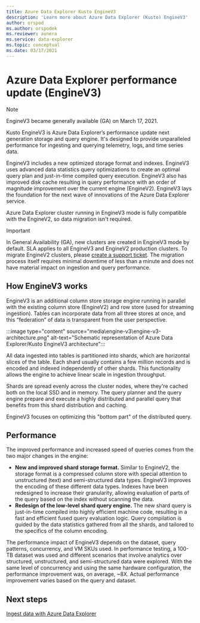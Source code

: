 ```yaml
---
title: Azure Data Explorer Kusto EngineV3
description: 'Learn more about Azure Data Explorer (Kusto) EngineV3'
author: orspod
ms.author: orspodek
ms.reviewer: avnera
ms.service: data-explorer
ms.topic: conceptual
ms.date: 03/17/2021
---
```

# Azure Data Explorer performance update (EngineV3)

> [!NOTE]
> EngineV3 became generally available (GA) on March 17, 2021.

Kusto EngineV3 is Azure Data Explorer’s performance update next generation storage and query engine. It's designed to provide unparalleled performance for ingesting and querying telemetry, logs, and time series data.

EngineV3 includes a new optimized storage format and indexes. EngineV3 uses advanced data statistics query optimizations to create an optimal query plan and just-in-time compiled query execution. EngineV3 also has improved disk cache resulting in query performance with an order of magnitude improvement over the current engine (EngineV2). EngineV3 lays the foundation for the next wave of innovations of the Azure Data Explorer service.

Azure Data Explorer cluster running in EngineV3 mode is fully compatible with the EngineV2, so data migration isn't required.

> [!IMPORTANT]
> In General Availability (GA), new clusters are created in EngineV3 mode by default. SLA applies to all EngineV3 and EngineV2 production clusters. To migrate EngineV2 clusters, please [create a support ticket](https://ms.portal.azure.com/#create/Microsoft.Support). The migration process itself requires minimal downtime of less than a minute and does not have material impact on ingestion and query performance.     

## How EngineV3 works

EngineV3 is an additional column store storage engine running in parallel with the existing column store (EngineV2) and row store (used for streaming ingestion). Tables can incorporate data from all three stores at once, and this “federation” of data is transparent from the user perspective.

:::image type="content" source="media\engine-v3\engine-v3-architecture.png" alt-text="Schematic representation of Azure Data Explorer/Kusto EngineV3 architecture":::

All data ingested into tables is partitioned into shards, which are horizontal slices of the table. Each shard usually contains a few million records and is encoded and indexed independently of other shards. This functionality allows the engine to achieve linear scale in ingestion throughput.

Shards are spread evenly across the cluster nodes, where they're cached both on the local SSD and in memory. The query planner and the query engine prepare and execute a highly distributed and parallel query that benefits from this shard distribution and caching.

EngineV3 focuses on optimizing this "bottom part" of the distributed query.
  
## Performance

The improved performance and increased speed of queries comes from the two major changes in the engine:

* **New and improved shard storage format.** Similar to EngineV2, the storage format is a compressed column store with special attention to unstructured (text) and semi-structured data types. EngineV3 improves the encoding of these different data types. Indexes have been redesigned to increase their granularity, allowing evaluation of parts of the query based on the index without scanning the data.
* **Redesign of the low-level shard query engine.** The new shard query is just-in-time compiled into highly efficient machine code, resulting in a fast and efficient fused query evaluation logic. Query compilation is guided by the data statistics gathered from all the shards, and tailored to the specifics of the column encoding.

The performance impact of EngineV3 depends on the dataset, query patterns, concurrency, and VM SKUs used. In performance testing, a 100-TB dataset was used and different scenarios that involve analytics over structured, unstructured, and semi-structured data were explored. With the same level of concurrency and using the same hardware configuration, the performance improvement was, on average, ~8X. Actual performance improvement varies based on the query and dataset.

## Next steps

[Ingest data with Azure Data Explorer](ingest-data-overview.md)
